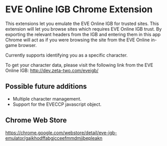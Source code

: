 EVE Online IGB Chrome Extension
============

This extensions let you emulate the EVE Online IGB for trusted sites.
This extension will let you browse sites which requires EVE Online IGB trust. By exporting the relevant headers from the IGB and entering them in this app Chrome will act as if you were browsing the site from the EVE Online in-game browser.

Currently supports identifying you as a specific character.

To get your character data, please visit the following link from the EVE Online IGB: http://dev.zeta-two.com/eveigb/

Possible future additions
-------------------------
* Multiple character management.
* Support for the EVECCP javascript object.

Chrome Web Store
----------------
https://chrome.google.com/webstore/detail/eve-igb-emulator/gaikhodffabgjcceefmmdmjjbepleakn